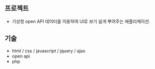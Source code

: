 ## 프로젝트
 - 기상청 open API 데이터를 이용하여 UI로 보기 쉽게 뿌려주는 애플리케이션.
 
 
 ## 기술
  - html / css / javascript / jquery / ajax
  - open api
  - php